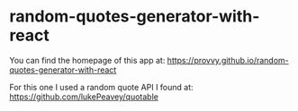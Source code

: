 # random-quotes-generator-with-react

You can find the homepage of this app at: https://provvy.github.io/random-quotes-generator-with-react

For this one I used a random quote API I found at: https://github.com/lukePeavey/quotable
